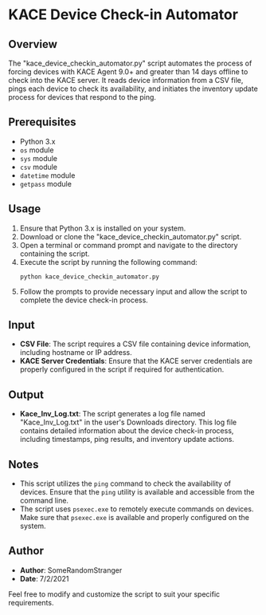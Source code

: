 # KACE Device Check-in Automator

## Overview
The "kace_device_checkin_automator.py" script automates the process of forcing devices with KACE Agent 9.0+ and greater than 14 days offline to check into the KACE server. It reads device information from a CSV file, pings each device to check its availability, and initiates the inventory update process for devices that respond to the ping.

## Prerequisites
- Python 3.x
- `os` module
- `sys` module
- `csv` module
- `datetime` module
- `getpass` module

## Usage
1. Ensure that Python 3.x is installed on your system.
2. Download or clone the "kace_device_checkin_automator.py" script.
3. Open a terminal or command prompt and navigate to the directory containing the script.
4. Execute the script by running the following command:
    ```
    python kace_device_checkin_automator.py
    ```
5. Follow the prompts to provide necessary input and allow the script to complete the device check-in process.

## Input
- **CSV File**: The script requires a CSV file containing device information, including hostname or IP address.
- **KACE Server Credentials**: Ensure that the KACE server credentials are properly configured in the script if required for authentication.

## Output
- **Kace_Inv_Log.txt**: The script generates a log file named "Kace_Inv_Log.txt" in the user's Downloads directory. This log file contains detailed information about the device check-in process, including timestamps, ping results, and inventory update actions.

## Notes
- This script utilizes the `ping` command to check the availability of devices. Ensure that the `ping` utility is available and accessible from the command line.
- The script uses `psexec.exe` to remotely execute commands on devices. Make sure that `psexec.exe` is available and properly configured on the system.

## Author
- **Author**: SomeRandomStranger
- **Date**: 7/2/2021

Feel free to modify and customize the script to suit your specific requirements.

